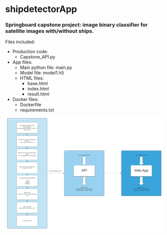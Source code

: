 # shipdetectorApp

### Springboard capstone project: image binary classifier for satellite images with/without ships.

Files included:

- Production code: 
  - Capstone_API.py
- App files:
  - Main python file: main.py
  - Model file: model1.h5
  - HTML files:
      - base.html
      - index.html
      - result.html
- Docker files:
  - Dockerfile
  - requirements.txt


![Image of architecture](https://github.com/germanmancheno/shipdetectorApp/blob/master/ML_architecture.PNG)
